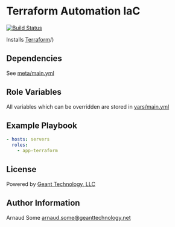 Terraform Automation IaC
=========
[![Build Status](https://travis-ci.org/andrewrothstein/ansible-terraform.svg?branch=master)](https://travis-ci.org/andrewrothstein/ansible-terraform)

Installs [Terraform](https://www.terraform.io/)/)

Dependencies
------------

See [meta/main.yml](meta/main.yml)

Role Variables
--------------

All variables which can be overridden are stored in [vars/main.yml](vars/main.yml)

Example Playbook
----------------

```yml
- hosts: servers
  roles:
    - app-terraform
```

License
-------

Powered by [Geant Technology, LLC](https://www.geanttechnology.com)

Author Information
------------------

Arnaud Some <arnaud.some@geanttechnology.net>